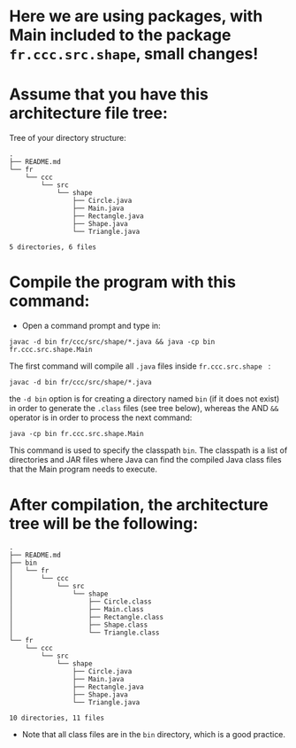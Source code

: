 # Here we are using packages, with Main included to the package  ``` fr.ccc.src.shape ```, small changes!

# Assume that you have this architecture file tree:
Tree of your directory structure:
  ```
  .
  ├── README.md
  └── fr
      └── ccc
          └── src
              └── shape
                  ├── Circle.java
                  ├── Main.java
                  ├── Rectangle.java
                  ├── Shape.java
                  └── Triangle.java

  5 directories, 6 files

  ```


# Compile the program with this command:
  - Open a command prompt and type in:
  ```
  javac -d bin fr/ccc/src/shape/*.java && java -cp bin fr.ccc.src.shape.Main
  ```

  The first command will compile all ```.java``` files inside ```fr.ccc.src.shape ``` :
  ```
  javac -d bin fr/ccc/src/shape/*.java  
  ```
  
  the ```-d bin``` option is for creating a directory named ```bin```
  (if it does not exist) in order to generate the ```.class``` files
  (see tree below),
  whereas the AND ```&&``` operator is in order to process the next command:
  ```
  java -cp bin fr.ccc.src.shape.Main
  ```
  This command is used to specify the classpath ```bin```.
  The classpath is a list of directories and JAR files where Java can find
  the compiled Java class files that the Main program needs to execute.


# After compilation, the architecture tree will be the following:
```
.
├── README.md
├── bin
│   └── fr
│       └── ccc
│           └── src
│               └── shape
│                   ├── Circle.class
│                   ├── Main.class
│                   ├── Rectangle.class
│                   ├── Shape.class
│                   └── Triangle.class
└── fr
    └── ccc
        └── src
            └── shape
                ├── Circle.java
                ├── Main.java
                ├── Rectangle.java
                ├── Shape.java
                └── Triangle.java

10 directories, 11 files

```

- Note that all class files are in the ```bin``` directory, which is a good practice.

